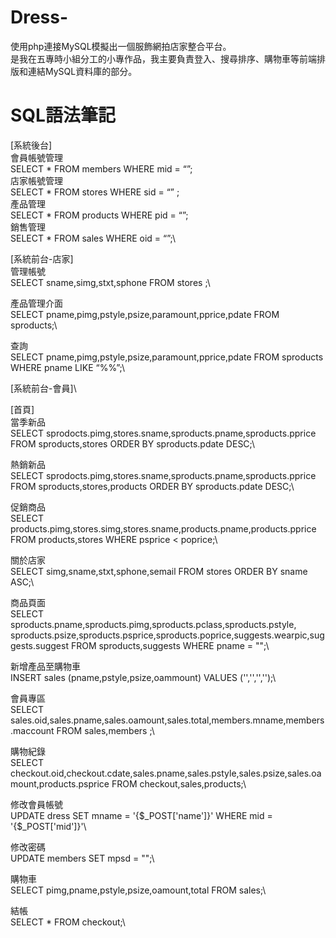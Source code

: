 # Dress-
使用php連接MySQL模擬出一個服飾網拍店家整合平台。\
是我在五專時小組分工的小專作品，我主要負責登入、搜尋排序、購物車等前端排版和連結MySQL資料庫的部分。

# SQL語法筆記
[系統後台]\
會員帳號管理  
SELECT * FROM members WHERE mid = “”;\
店家帳號管理\
SELECT * FROM stores WHERE sid = “” ;\
產品管理\
SELECT * FROM products WHERE pid = “”;\
銷售管理\
SELECT * FROM sales WHERE oid = “”;\

[系統前台-店家]\
管理帳號\
SELECT sname,simg,stxt,sphone FROM stores ;\

產品管理介面\
SELECT pname,pimg,pstyle,psize,paramount,pprice,pdate FROM sproducts;\

查詢 \
SELECT pname,pimg,pstyle,psize,paramount,pprice,pdate FROM sproducts WHERE pname LIKE “%%”;\

[系統前台-會員]\

[首頁]\
當季新品\
SELECT sprodocts.pimg,stores.sname,sproducts.pname,sproducts.pprice FROM sproducts,stores ORDER BY sproducts.pdate DESC;\

熱銷新品\
SELECT sprodocts.pimg,stores.sname,sproducts.pname,sproducts.pprice FROM sproducts,stores,products ORDER BY sproducts.pdate DESC;\

促銷商品\
SELECT products.pimg,stores.simg,stores.sname,products.pname,products.pprice FROM products,stores WHERE psprice < poprice;\

關於店家\
SELECT simg,sname,stxt,sphone,semail FROM stores ORDER BY sname ASC;\

商品頁面\
SELECT sproducts.pname,sproducts.pimg,sproducts.pclass,sproducts.pstyle,\
sproducts.psize,sproducts.psprice,sproducts.poprice,suggests.wearpic,suggests.suggest FROM sproducts,suggests WHERE pname = "";\

新增產品至購物車\
INSERT sales (pname,pstyle,psize,oammount) VALUES ('','','','');\

會員專區\
SELECT sales.oid,sales.pname,sales.oamount,sales.total,members.mname,members.maccount FROM sales,members ;\

購物紀錄\
SELECT checkout.oid,checkout.cdate,sales.pname,sales.pstyle,sales.psize,sales.oamount,products.psprice FROM checkout,sales,products;\

修改會員帳號\
UPDATE dress SET mname =  '{$_POST['name']}' WHERE mid =  '{$_POST['mid']}'\

修改密碼\
UPDATE members SET mpsd = "";\

購物車\
SELECT pimg,pname,pstyle,psize,oamount,total FROM sales;\

結帳\
SELECT * FROM checkout;\
